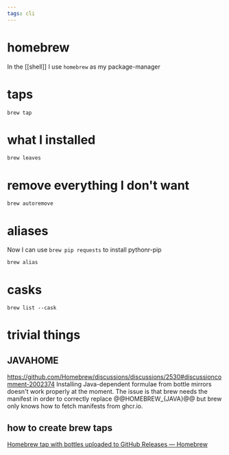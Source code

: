 ```yaml
---
tags: cli
---
```

# homebrew

In the [[shell]] I use `homebrew` as my package-manager

# taps

```shell
brew tap
```

# what I installed

```shell
brew leaves
```

# remove everything I don't want

```shell
brew autoremove
```

# aliases

Now I can use `brew pip requests` to install pythonr-pip

```shell
brew alias
```

# casks

```shell
brew list --cask
```

# trivial things

## JAVAHOME

<https://github.com/Homebrew/discussions/discussions/2530#discussioncomment-2002374> Installing Java-dependent formulae from bottle mirrors doesn't work properly at the moment. The issue is that brew needs the manifest in order to correctly replace @@HOMEBREW_{JAVA}@@ but brew only knows how to fetch manifests from ghcr.io.

## how to create brew taps

[Homebrew tap with bottles uploaded to GitHub Releases — Homebrew](https://brew.sh/2020/11/18/homebrew-tap-with-bottles-uploaded-to-github-releases/)
